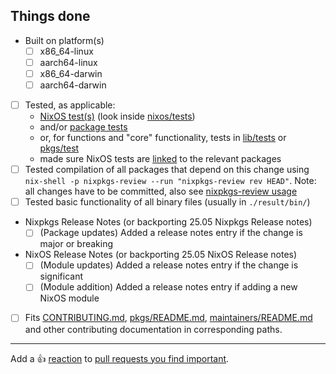 
<!--
^ Please summarise the changes you have done and explain why they are necessary here ^

For package updates please link to a changelog or describe changes, this helps your fellow maintainers discover breaking updates.
For new packages please briefly describe the package or provide a link to its homepage.
-->

## Things done

<!-- Please check what applies. Note that these are not hard requirements but merely serve as information for reviewers. -->

- Built on platform(s)
  - [ ] x86_64-linux
  - [ ] aarch64-linux
  - [ ] x86_64-darwin
  - [ ] aarch64-darwin
- [ ] Tested, as applicable:
  - [NixOS test(s)] (look inside [nixos/tests])
  - and/or [package tests]
  - or, for functions and "core" functionality, tests in [lib/tests] or [pkgs/test]
  - made sure NixOS tests are [linked] to the relevant packages
- [ ] Tested compilation of all packages that depend on this change using `nix-shell -p nixpkgs-review --run "nixpkgs-review rev HEAD"`. Note: all changes have to be committed, also see [nixpkgs-review usage]
- [ ] Tested basic functionality of all binary files (usually in `./result/bin/`)
- Nixpkgs Release Notes (or backporting 25.05 Nixpkgs Release notes)
  - [ ] (Package updates) Added a release notes entry if the change is major or breaking
- NixOS Release Notes (or backporting 25.05 NixOS Release notes)
  - [ ] (Module updates) Added a release notes entry if the change is significant
  - [ ] (Module addition) Added a release notes entry if adding a new NixOS module
- [ ] Fits [CONTRIBUTING.md], [pkgs/README.md], [maintainers/README.md] and other contributing documentation in corresponding paths.

[NixOS test(s)]: https://nixos.org/manual/nixos/unstable/index.html#sec-nixos-tests
[package tests]: https://github.com/NixOS/nixpkgs/blob/master/pkgs/README.md#package-tests
[linked]: https://github.com/NixOS/nixpkgs/blob/master/pkgs/README.md#linking-nixos-module-tests-to-a-package
[nixpkgs-review usage]: https://github.com/Mic92/nixpkgs-review#usage

[CONTRIBUTING.md]: https://github.com/NixOS/nixpkgs/blob/master/CONTRIBUTING.md
[lib/tests]: https://github.com/NixOS/nixpkgs/blob/master/lib/tests
[maintainers/README.md]: https://github.com/NixOS/nixpkgs/blob/master/maintainers/README.md
[nixos/tests]: https://github.com/NixOS/nixpkgs/blob/master/nixos/tests
[pkgs/README.md]: https://github.com/NixOS/nixpkgs/blob/master/pkgs/README.md
[pkgs/test]: https://github.com/NixOS/nixpkgs/blob/master/pkgs/test

---

Add a :+1: [reaction] to [pull requests you find important].

[reaction]: https://github.blog/2016-03-10-add-reactions-to-pull-requests-issues-and-comments/
[pull requests you find important]: https://github.com/NixOS/nixpkgs/pulls?q=is%3Aopen+sort%3Areactions-%2B1-desc
